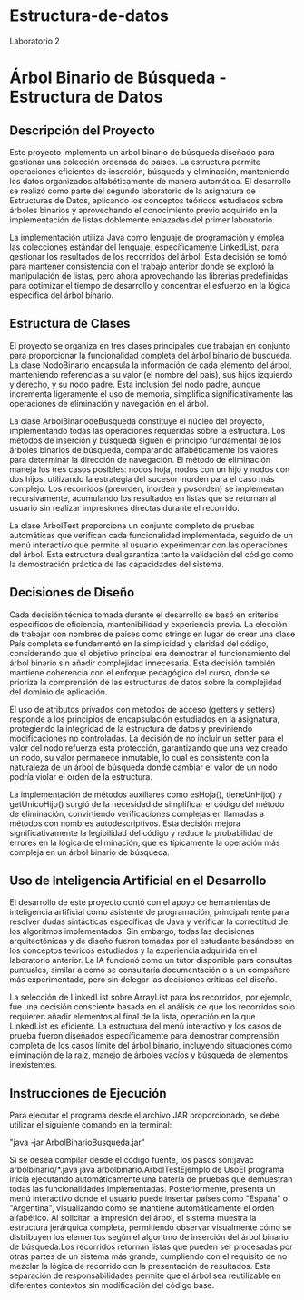 # Estructura-de-datos
Laboratorio 2

# Árbol Binario de Búsqueda - Estructura de Datos

## Descripción del Proyecto

Este proyecto implementa un árbol binario de búsqueda diseñado para gestionar una colección ordenada de países. La estructura permite operaciones eficientes de inserción, búsqueda y eliminación, manteniendo los datos organizados alfabéticamente de manera automática. El desarrollo se realizó como parte del segundo laboratorio de la asignatura de Estructuras de Datos, aplicando los conceptos teóricos estudiados sobre árboles binarios y aprovechando el conocimiento previo adquirido en la implementación de listas doblemente enlazadas del primer laboratorio.

La implementación utiliza Java como lenguaje de programación y emplea las colecciones estándar del lenguaje, específicamente LinkedList, para gestionar los resultados de los recorridos del árbol. Esta decisión se tomó para mantener consistencia con el trabajo anterior donde se exploró la manipulación de listas, pero ahora aprovechando las librerías predefinidas para optimizar el tiempo de desarrollo y concentrar el esfuerzo en la lógica específica del árbol binario.

## Estructura de Clases

El proyecto se organiza en tres clases principales que trabajan en conjunto para proporcionar la funcionalidad completa del árbol binario de búsqueda. La clase NodoBinario encapsula la información de cada elemento del árbol, manteniendo referencias a su valor (el nombre del país), sus hijos izquierdo y derecho, y su nodo padre. Esta inclusión del nodo padre, aunque incrementa ligeramente el uso de memoria, simplifica significativamente las operaciones de eliminación y navegación en el árbol.

La clase ArbolBinariodeBusqueda constituye el núcleo del proyecto, implementando todas las operaciones requeridas sobre la estructura. Los métodos de inserción y búsqueda siguen el principio fundamental de los árboles binarios de búsqueda, comparando alfabéticamente los valores para determinar la dirección de navegación. El método de eliminación maneja los tres casos posibles: nodos hoja, nodos con un hijo y nodos con dos hijos, utilizando la estrategia del sucesor inorden para el caso más complejo. Los recorridos (preorden, inorden y posorden) se implementan recursivamente, acumulando los resultados en listas que se retornan al usuario sin realizar impresiones directas durante el recorrido.

La clase ArbolTest proporciona un conjunto completo de pruebas automáticas que verifican cada funcionalidad implementada, seguido de un menú interactivo que permite al usuario experimentar con las operaciones del árbol. Esta estructura dual garantiza tanto la validación del código como la demostración práctica de las capacidades del sistema.

## Decisiones de Diseño

Cada decisión técnica tomada durante el desarrollo se basó en criterios específicos de eficiencia, mantenibilidad y experiencia previa. La elección de trabajar con nombres de países como strings en lugar de crear una clase País completa se fundamentó en la simplicidad y claridad del código, considerando que el objetivo principal era demostrar el funcionamiento del árbol binario sin añadir complejidad innecesaria. Esta decisión también mantiene coherencia con el enfoque pedagógico del curso, donde se prioriza la comprensión de las estructuras de datos sobre la complejidad del dominio de aplicación.

El uso de atributos privados con métodos de acceso (getters y setters) responde a los principios de encapsulación estudiados en la asignatura, protegiendo la integridad de la estructura de datos y previniendo modificaciones no controladas. La decisión de no incluir un setter para el valor del nodo refuerza esta protección, garantizando que una vez creado un nodo, su valor permanece inmutable, lo cual es consistente con la naturaleza de un árbol de búsqueda donde cambiar el valor de un nodo podría violar el orden de la estructura.

La implementación de métodos auxiliares como esHoja(), tieneUnHijo() y getUnicoHijo() surgió de la necesidad de simplificar el código del método de eliminación, convirtiendo verificaciones complejas en llamadas a métodos con nombres autodescriptivos. Esta decisión mejora significativamente la legibilidad del código y reduce la probabilidad de errores en la lógica de eliminación, que es típicamente la operación más compleja en un árbol binario de búsqueda.

## Uso de Inteligencia Artificial en el Desarrollo

El desarrollo de este proyecto contó con el apoyo de herramientas de inteligencia artificial como asistente de programación, principalmente para resolver dudas sintácticas específicas de Java y verificar la correctitud de los algoritmos implementados. Sin embargo, todas las decisiones arquitectónicas y de diseño fueron tomadas por el estudiante basándose en los conceptos teóricos estudiados y la experiencia adquirida en el laboratorio anterior. La IA funcionó como un tutor disponible para consultas puntuales, similar a como se consultaría documentación o a un compañero más experimentado, pero sin delegar las decisiones críticas del diseño.

La selección de LinkedList sobre ArrayList para los recorridos, por ejemplo, fue una decisión consciente basada en el análisis de que los recorridos solo requieren añadir elementos al final de la lista, operación en la que LinkedList es eficiente. La estructura del menú interactivo y los casos de prueba fueron diseñados específicamente para demostrar comprensión completa de los casos límite del árbol binario, incluyendo situaciones como eliminación de la raíz, manejo de árboles vacíos y búsqueda de elementos inexistentes.

## Instrucciones de Ejecución

Para ejecutar el programa desde el archivo JAR proporcionado, se debe utilizar el siguiente comando en la terminal:

"java -jar ArbolBinarioBusqueda.jar"

Si se desea compilar desde el código fuente, los pasos son:javac arbolbinario/*.java
java arbolbinario.ArbolTestEjemplo de UsoEl programa inicia ejecutando automáticamente una batería de pruebas que demuestran todas las funcionalidades implementadas. Posteriormente, presenta un menú interactivo donde el usuario puede insertar países como "España" o "Argentina", visualizando cómo se mantiene automáticamente el orden alfabético. Al solicitar la impresión del árbol, el sistema muestra la estructura jerárquica completa, permitiendo observar visualmente cómo se distribuyen los elementos según el algoritmo de inserción del árbol binario de búsqueda.Los recorridos retornan listas que pueden ser procesadas por otras partes de un sistema más grande, cumpliendo con el requisito de no mezclar la lógica de recorrido con la presentación de resultados. Esta separación de responsabilidades permite que el árbol sea reutilizable en diferentes contextos sin modificación del código base.
